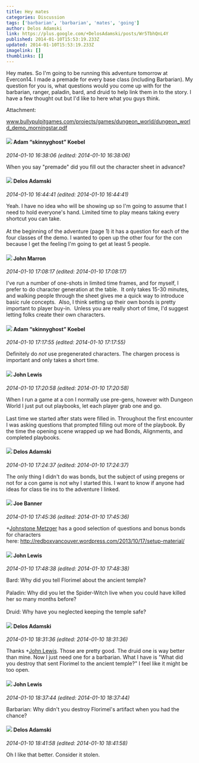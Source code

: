 ```yaml
---
title: Hey mates
categories: Discussion
tags: ['barbarian', 'barbarian', 'mates', 'going']
author: Delos Adamski
link: https://plus.google.com/+DelosAdamski/posts/Wr5TbhQnL4Y
published: 2014-01-10T15:53:19.233Z
updated: 2014-01-10T15:53:19.233Z
imagelink: []
thumblinks: []
---
```


Hey mates. So I&#39;m going to be running this adventure tomorrow at Evercon14. I made a premade for every base class (including Barbarian). My question for you is, what questions would you come up with for the barbarian, ranger, paladin, bard, and druid to help link them in to the story. I have a few thought out but I&#39;d like to here what you guys think.


Attachment:

<a href='http://www.bullypulpitgames.com/projects/games/dungeon_world/dungeon_world_demo_morningstar.pdf'>www.bullypulpitgames.com/projects/games/dungeon_world/dungeon_world_demo_morningstar.pdf</a>


<div id='comment z13sz10qwweht1i5m04celzoknjnhnoiu3g'>
  <h4><img src='{{site.baseurl}}//images/avatars/112484087750169360510_photo.jpg'> Adam “skinnyghost” Koebel</h4>
      <p><cite>2014-01-10 16:38:06 (edited: 2014-01-10 16:38:06)</cite></p>
        <p>When you say &quot;premade&quot; did you fill out the character sheet in advance?</p>
</div>
        

<div id='comment z13sz10qwweht1i5m04celzoknjnhnoiu3g'>
  <h4><img src='{{site.baseurl}}//images/avatars/112189206383181484786_photo.jpg'> Delos Adamski</h4>
      <p><cite>2014-01-10 16:44:41 (edited: 2014-01-10 16:44:41)</cite></p>
        <p>Yeah. I have no idea who will be showing up so I&#39;m going to assume that I need to hold everyone&#39;s hand. Limited time to play means taking every shortcut you can take.<br /><br />At the beginning of the adventure (page 1) it has a question for each of the four classes of the demo. I wanted to open up the other four for the con because I get the feeling I&#39;m going to get at least 5 people.</p>
</div>
        

<div id='comment z13sz10qwweht1i5m04celzoknjnhnoiu3g'>
  <h4><img src='{{site.baseurl}}//images/avatars/100795039225888518108_photo.jpg'> John Marron</h4>
      <p><cite>2014-01-10 17:08:17 (edited: 2014-01-10 17:08:17)</cite></p>
        <p>I&#39;ve run a number of one-shots in limited time frames, and for myself, I prefer to do character generation at the table.  It only takes 15-30 minutes, and walking people through the sheet gives me a quick way to introduce basic rule concepts.  Also, I think setting up their own bonds is pretty important to player buy-in.  Unless you are really short of time, I&#39;d suggest letting folks create their own characters.</p>
</div>
        

<div id='comment z13sz10qwweht1i5m04celzoknjnhnoiu3g'>
  <h4><img src='{{site.baseurl}}//images/avatars/112484087750169360510_photo.jpg'> Adam “skinnyghost” Koebel</h4>
      <p><cite>2014-01-10 17:17:55 (edited: 2014-01-10 17:17:55)</cite></p>
        <p>Definitely do <i>not</i> use pregenerated characters. The chargen process is important and only takes a short time.</p>
</div>
        

<div id='comment z13sz10qwweht1i5m04celzoknjnhnoiu3g'>
  <h4><img src='{{site.baseurl}}//images/avatars/109359281743079012976_photo.jpg'> John Lewis</h4>
      <p><cite>2014-01-10 17:20:58 (edited: 2014-01-10 17:20:58)</cite></p>
        <p>When I run a game at a con I normally use pre-gens, however with Dungeon World I just put out playbooks, let each player grab one and go.<br /><br />Last time we started after stats were filled in. Throughout the first encounter I was asking questions that prompted filling out more of the playbook. By the time the opening scene wrapped up we had Bonds, Alignments, and completed playbooks. </p>
</div>
        

<div id='comment z13sz10qwweht1i5m04celzoknjnhnoiu3g'>
  <h4><img src='{{site.baseurl}}//images/avatars/112189206383181484786_photo.jpg'> Delos Adamski</h4>
      <p><cite>2014-01-10 17:24:37 (edited: 2014-01-10 17:24:37)</cite></p>
        <p>The only thing I didn&#39;t do was bonds, but the subject of using pregens or not for a con game is not why I started this. I want to know if anyone had ideas for class tie ins to the adventure I linked.</p>
</div>
        

<div id='comment z13sz10qwweht1i5m04celzoknjnhnoiu3g'>
  <h4><img src='{{site.baseurl}}//images/avatars/103619294696451727396_photo.jpg'> Joe Banner</h4>
      <p><cite>2014-01-10 17:45:36 (edited: 2014-01-10 17:45:36)</cite></p>
        <p><span class="proflinkWrapper"><span class="proflinkPrefix">+</span><a class="proflink" href="https://plus.google.com/113864117304127544117" oid="113864117304127544117">Johnstone Metzger</a></span> has a good selection of questions and bonus bonds for characters here: <a href="http://redboxvancouver.wordpress.com/2013/10/17/setup-material/" class="ot-anchor">http://redboxvancouver.wordpress.com/2013/10/17/setup-material/</a></p>
</div>
        

<div id='comment z13sz10qwweht1i5m04celzoknjnhnoiu3g'>
  <h4><img src='{{site.baseurl}}//images/avatars/109359281743079012976_photo.jpg'> John Lewis</h4>
      <p><cite>2014-01-10 17:48:38 (edited: 2014-01-10 17:48:38)</cite></p>
        <p>Bard: Why did you tell Florimel about the ancient temple?<br /><br />Paladin: Why did you let the Spider-Witch live when you could have killed her so many months before?<br /><br />Druid: Why have you neglected keeping the temple safe?</p>
</div>
        

<div id='comment z13sz10qwweht1i5m04celzoknjnhnoiu3g'>
  <h4><img src='{{site.baseurl}}//images/avatars/112189206383181484786_photo.jpg'> Delos Adamski</h4>
      <p><cite>2014-01-10 18:31:36 (edited: 2014-01-10 18:31:36)</cite></p>
        <p>Thanks <span class="proflinkWrapper"><span class="proflinkPrefix">+</span><a class="proflink" href="https://plus.google.com/109359281743079012976" oid="109359281743079012976">John Lewis</a></span>. Those are pretty good. The druid one is way better than mine. Now I just need one for a barbarian. What I have is &quot;What did you destroy that sent Florimel to the ancient temple?&quot; I feel like it might be too open.</p>
</div>
        

<div id='comment z13sz10qwweht1i5m04celzoknjnhnoiu3g'>
  <h4><img src='{{site.baseurl}}//images/avatars/109359281743079012976_photo.jpg'> John Lewis</h4>
      <p><cite>2014-01-10 18:37:44 (edited: 2014-01-10 18:37:44)</cite></p>
        <p>Barbarian: Why didn&#39;t you destroy Florimel&#39;s artifact when you had the chance?</p>
</div>
        

<div id='comment z13sz10qwweht1i5m04celzoknjnhnoiu3g'>
  <h4><img src='{{site.baseurl}}//images/avatars/112189206383181484786_photo.jpg'> Delos Adamski</h4>
      <p><cite>2014-01-10 18:41:58 (edited: 2014-01-10 18:41:58)</cite></p>
        <p>Oh I like that better. Consider it stolen.</p>
</div>
        